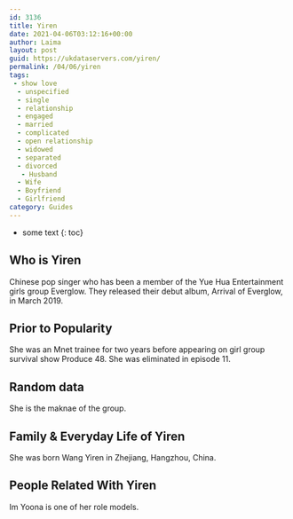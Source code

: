 ```yaml
---
id: 3136
title: Yiren
date: 2021-04-06T03:12:16+00:00
author: Laima
layout: post
guid: https://ukdataservers.com/yiren/
permalink: /04/06/yiren
tags:
 - show love
  - unspecified
  - single
  - relationship
  - engaged
  - married
  - complicated
  - open relationship
  - widowed
  - separated
  - divorced
   - Husband
  - Wife
  - Boyfriend
  - Girlfriend
category: Guides
---
```


* some text
{: toc}


## Who is Yiren
                  
                  
                  
Chinese pop singer who has been a member of the Yue Hua Entertainment girls group Everglow. They released their debut album, Arrival of Everglow, in March 2019. 
                  
              
            
              
            
                
                
                
## Prior to Popularity
                  
                  
                  
She was an Mnet trainee for two years before appearing on girl group survival show Produce 48. She was eliminated in episode 11. 
                  
              
            
              
            
                
                
                
## Random data
                  
                  
                  
She is the maknae of the group. 
                  
              
            
              
            
                
                
                
## Family & Everyday Life of Yiren
                  
                  
                  
She was born Wang Yiren in Zhejiang, Hangzhou, China. 
                  
              
            
              
            
                
                
                
## People Related With Yiren
                  
                  
                  
Im Yoona is one of her role models. 
                  
              
            
              
            
                
              
            
              
              
            
            
              
            
          
          
          